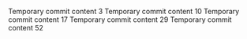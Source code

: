 Temporary commit content 3
Temporary commit content 10
Temporary commit content 17
Temporary commit content 29
Temporary commit content 52
